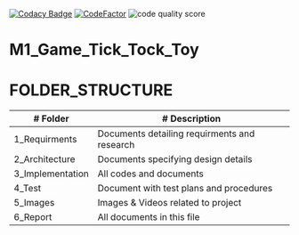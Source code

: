 [![Codacy Badge](https://app.codacy.com/project/badge/Grade/bd707dd81d0741a29a456f94a8fa27e7)](https://www.codacy.com/gh/AshutoshPrajapati1997/M1_Game_Tick_Tock_Toy/dashboard?utm_source=github.com&amp;utm_medium=referral&amp;utm_content=AshutoshPrajapati1997/M1_Game_Tick_Tock_Toy&amp;utm_campaign=Badge_Grade)
[![CodeFactor](https://www.codefactor.io/repository/github/ashutoshprajapati1997/m1_game_tick_tock_toy/badge)](https://www.codefactor.io/repository/github/ashutoshprajapati1997/m1_game_tick_tock_toy)
![code quality score](https://api.codiga.io/project/30022/score/svg)
# M1_Game_Tick_Tock_Toy



# FOLDER_STRUCTURE

| # Folder  | # Description |
| ------------- | ------------- |
| 1_Requirments  | Documents detailing requirments and research  |
| 2_Architecture | Documents specifying design details  |
| 3_Implementation  | All codes and documents  |
| 4_Test  | Document with test plans and procedures  |
| 5_Images  | Images & Videos related to project |
| 6_Report  | All documents in this file  |
